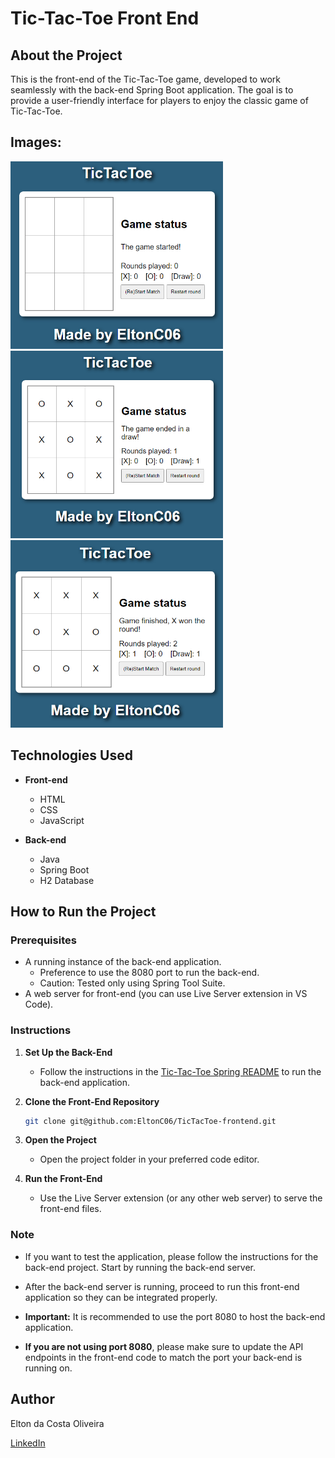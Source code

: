# Tic-Tac-Toe Front End

## About the Project

This is the front-end of the Tic-Tac-Toe game, developed to work seamlessly with the back-end Spring Boot application. The goal is to provide a user-friendly interface for players to enjoy the classic game of Tic-Tac-Toe.

## Images:

<img src="images/screenshots/tic-tac-toe-game-board.png" alt="Tic-Tac-Toe Game Board" width="340" height="300">

<img src="images/screenshots/tic-tac-toe-draw-screen.png" alt="Tic-Tac-Toe Draw Screen" width="340" height="300">

<img src="images/screenshots/tic-tac-toe-win-screen.png" alt="Tic-Tac-Toe Win Screen" width="340" height="300">


## Technologies Used

- **Front-end**
  - HTML
  - CSS
  - JavaScript

- **Back-end**
  - Java
  - Spring Boot
  - H2 Database

## How to Run the Project

### Prerequisites

- A running instance of the back-end application.
    - Preference to use the 8080 port to run the back-end.
    - Caution: Tested only using Spring Tool Suite.
- A web server for front-end (you can use Live Server extension in VS Code).

### Instructions

1. **Set Up the Back-End**
   - Follow the instructions in the [Tic-Tac-Toe Spring README](https://github.com/EltonC06/TicTacToeSpring/blob/main/README.md) to run the back-end application.

2. **Clone the Front-End Repository**
   ```bash
   git clone git@github.com:EltonC06/TicTacToe-frontend.git
   ```

3. **Open the Project**
   - Open the project folder in your preferred code editor.

4. **Run the Front-End**
   - Use the Live Server extension (or any other web server) to serve the front-end files.

### Note
- If you want to test the application, please follow the instructions for the back-end project. Start by running the back-end server.

- After the back-end server is running, proceed to run this front-end application so they can be integrated properly.

- **Important:** It is recommended to use the port 8080 to host the back-end application.

- **If you are not using port 8080**, please make sure to update the API endpoints in the front-end code to match the port your back-end is running on.

## Author

Elton da Costa Oliveira

[LinkedIn](https://www.linkedin.com/in/elton-da-costa/)
